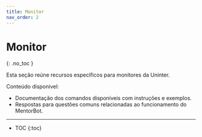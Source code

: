 ```yaml
---
title: Monitor
nav_order: 2
---
```


# Monitor
{: .no_toc }

Esta seção reúne recursos específicos para monitores da Uninter.

Conteúdo disponível:
- Documentação dos comandos disponíveis com instruções e exemplos.
- Respostas para questões comuns relacionadas ao funcionamento do MentorBot.

---

- TOC
{:toc}
